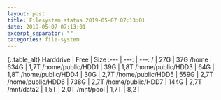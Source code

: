 ```yaml
---
layout: post
title: Filesystem status 2019-05-07 07:13:01
date: 2019-05-07 07:13:01
excerpt_separator: ""
categories: file-system
---
```

{:.table_alt}
Harddrive | Free | Size
:--- | ---: | ---:
/ | 27G | 37G
/home | 634G | 1,7T
/home/public/HDD1 | 39G | 1,8T
/home/public/HDD3 | 64G | 1,8T
/home/public/HDD4 | 30G | 2,7T
/home/public/HDD5 | 559G | 2,7T
/home/public/HDD6 | 738G | 2,7T
/home/public/HDD7 | 144G | 2,7T
/mnt/data2 | 1,5T | 2,0T
/mnt/pool | 1,7T | 8,2T

